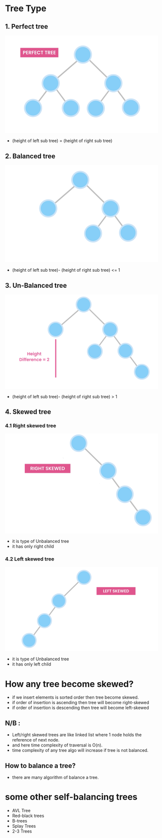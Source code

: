 # Tree Type

## 1. Perfect tree

![](./screenshots/1_perfect_tree.png)

- (height of left sub tree) = (height of right sub tree)

## 2. Balanced tree

![](./screenshots/2_balanced_tree.png)

- (height of left sub tree)- (height of right sub tree) <= 1

## 3. Un-Balanced tree

![](./screenshots/3_unBalanced_tree.png)

- (height of left sub tree)- (height of right sub tree) > 1

## 4. Skewed tree

### 4.1 Right skewed tree

![](./screenshots/4_right_skewed_tree.png)

- it is type of Unbalanced tree
- it has only right child

### 4.2 Left skewed tree

![](./screenshots/5_left_scewed_tree.png)

- it is type of Unbalanced tree
- it has only left child

# How any tree become skewed?

- if we insert elements is sorted order then tree become skewed.
- if order of insertion is ascending then tree will become right-skewed
- if order of insertion is descending then tree will become left-skewed

## N/B :

- Left/right skewed trees are like linked list where 1 node holds the reference of next node.
- and here time complexity of traversal is O(n).
- time complexity of any tree algo will increase if tree is not balanced.

## How to balance a tree?

- there are many algorithm of balance a tree.

# some other self-balancing trees

- AVL Tree
- Red-black trees
- B-trees
- Splay Trees
- 2-3 Trees
